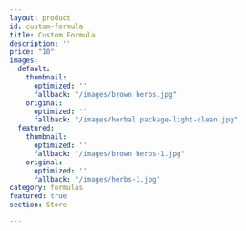 ```yaml
---
layout: product
id: custom-formula
title: Custom Formula
description: ''
price: "10"
images:
  default:
    thumbnail:
      optimized: ''
      fallback: "/images/brown herbs.jpg"
    original:
      optimized: ''
      fallback: "/images/herbal package-light-clean.jpg"
  featured:
    thumbnail:
      optimized: ''
      fallback: "/images/brown herbs-1.jpg"
    original:
      optimized: ''
      fallback: "/images/herbs-1.jpg"
category: formulas
featured: true
section: Store

---
```

